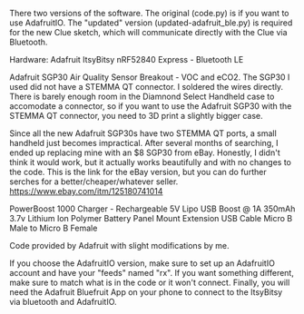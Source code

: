 There two versions of the software. The original (code.py) is if you want to use AdafruitIO. The "updated" version (updated-adafruit_ble.py) is required for the new Clue sketch, which will communicate directly with the Clue via Bluetooth. 


Hardware:
Adafruit ItsyBitsy nRF52840 Express - Bluetooth LE

Adafruit SGP30 Air Quality Sensor Breakout - VOC and eCO2. The SGP30 I used did not have a STEMMA QT connector. I soldered the wires directly. There is barely enough room in the Diamnond Select Handheld case to accomodate a connector, so if you want to use the Adafruit SGP30 with the STEMMA QT connector, you need to 3D print a slightly bigger case.

Since all the new Adafruit SGP30s have two STEMMA QT ports, a small handheld just becomes impractical. After several months of searching, I ended up replacing mine with an $8 SGP30 from eBay. Honestly, I didn't think it would work, but it actually works beautifully and with no changes to the code. This is the link for the eBay version, but you can do further serches for a better/cheaper/whatever seller. https://www.ebay.com/itm/125180741014

PowerBoost 1000 Charger - Rechargeable 5V Lipo USB Boost @ 1A
350mAh 3.7v Lithium Ion Polymer Battery
Panel Mount Extension USB Cable Micro B Male to Micro B Female

Code provided by Adafruit with slight modifications by me. 

If you choose the AdafruitIO version, make sure to set up an AdafruitIO account and have your "feeds" named "rx". If you want something different, make sure to match what is in the code or it won't connect. Finally, you will need the Adafruit Bluefruit App on your phone to connect to the ItsyBitsy via bluetooth and AdafruitIO.

